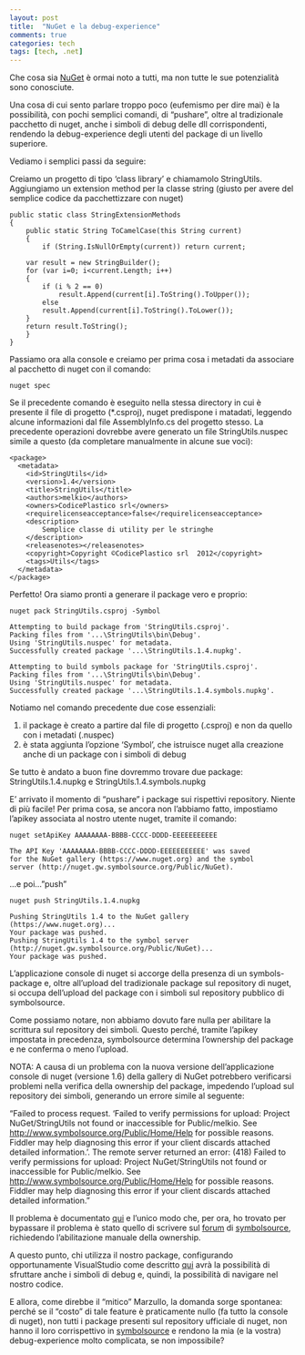 ```yaml
---
layout: post
title:  "NuGet e la debug-experience"
comments: true
categories: tech
tags: [tech, .net]
---
```



Che cosa sia [NuGet](http://nuget.org/) è ormai noto a tutti, ma non tutte le sue potenzialità sono conosciute.

Una cosa di cui sento parlare troppo poco (eufemismo per dire mai) è la possibilità, con pochi semplici comandi, di &#8220;pushare&#8221;, oltre al tradizionale pacchetto di nuget, anche i simboli di debug delle dll corrispondenti, rendendo la debug-experience degli utenti del package di un livello superiore.

Vediamo i semplici passi da seguire:

Creiamo un progetto di tipo &#8216;class library&#8217; e chiamamolo StringUtils. Aggiungiamo un extension method per la classe string (giusto per avere del semplice codice da pacchettizzare con nuget)

```
public static class StringExtensionMethods
{
    public static String ToCamelCase(this String current)
    {
        if (String.IsNullOrEmpty(current)) return current;

    var result = new StringBuilder();
    for (var i=0; i<current.Length; i++)
    {
        if (i % 2 == 0)
            result.Append(current[i].ToString().ToUpper());
        else
        result.Append(current[i].ToString().ToLower());
    }
    return result.ToString();
    }
}

```

Passiamo ora alla console e creiamo per prima cosa i metadati da associare al pacchetto di nuget con il comando:

```
nuget spec

```

Se il precedente comando è eseguito nella stessa directory in cui è presente il file di progetto (*.csproj), nuget predispone i matadati, leggendo alcune informazioni dal file AssemblyInfo.cs del progetto stesso.
La precedente operazioni dovrebbe avere generato un file StringUtils.nuspec simile a questo (da completare manualmente in alcune sue voci):

```
<package>
  <metadata>
    <id>StringUtils</id>
    <version>1.4</version>
    <title>StringUtils</title>
    <authors>melkio</authors>
    <owners>CodicePlastico srl</owners>
    <requirelicenseacceptance>false</requirelicenseacceptance>
    <description>
        Semplice classe di utility per le stringhe
    </description>
    <releasenotes></releasenotes>
    <copyright>Copyright ©CodicePlastico srl  2012</copyright>
    <tags>Utils</tags>
  </metadata>
</package>

```

Perfetto! Ora siamo pronti a generare il package vero e proprio:

```
nuget pack StringUtils.csproj -Symbol

Attempting to build package from 'StringUtils.csproj'.
Packing files from '...\StringUtils\bin\Debug'.
Using 'StringUtils.nuspec' for metadata.
Successfully created package '...\StringUtils.1.4.nupkg'.

Attempting to build symbols package for 'StringUtils.csproj'.
Packing files from '...\StringUtils\bin\Debug'.
Using 'StringUtils.nuspec' for metadata.
Successfully created package '...\StringUtils.1.4.symbols.nupkg'.

```

Notiamo nel comando precedente due cose essenziali:
1) il package è creato a partire dal file di progetto (.csproj) e non da quello con i metadati (.nuspec)
2) è stata aggiunta l&#8217;opzione &#8216;Symbol&#8217;, che istruisce nuget alla creazione anche di un package con i simboli di debug

Se tutto è andato a buon fine dovremmo trovare due package: StringUtils.1.4.nupkg e StringUtils.1.4.symbols.nupkg

E&#8217; arrivato il momento di &#8220;pushare&#8221; i package sui rispettivi repository. Niente di più facile!
Per prima cosa, se ancora non l&#8217;abbiamo fatto, impostiamo l&#8217;apikey associata al nostro utente nuget, tramite il comando:

```
nuget setApiKey AAAAAAAA-BBBB-CCCC-DDDD-EEEEEEEEEEE

The API Key 'AAAAAAAA-BBBB-CCCC-DDDD-EEEEEEEEEEE' was saved 
for the NuGet gallery (https://www.nuget.org) and the symbol 
server (http://nuget.gw.symbolsource.org/Public/NuGet).

```

&#8230;e poi&#8230;&#8221;push&#8221;

```
nuget push StringUtils.1.4.nupkg

Pushing StringUtils 1.4 to the NuGet gallery (https://www.nuget.org)...
Your package was pushed.
Pushing StringUtils 1.4 to the symbol server (http://nuget.gw.symbolsource.org/Public/NuGet)...
Your package was pushed.

```

L&#8217;applicazione console di nuget si accorge della presenza di un symbols-package e, oltre all&#8217;upload del tradizionale package sul repository di nuget, si occupa dell&#8217;upload del package con i simboli sul repository pubblico di symbolsource.

Come possiamo notare, non abbiamo dovuto fare nulla per abilitare la scrittura sul repository dei simboli. Questo perché, tramite l&#8217;apikey impostata in precedenza, symbolsource determina l&#8217;ownership del package e ne conferma o meno l&#8217;upload.

NOTA: A causa di un problema con la nuova versione dell&#8217;applicazione console di nuget (versione 1.6) della gallery di NuGet potrebbero verificarsi problemi nella verifica della ownership del package, impedendo l&#8217;upload sul repository dei simboli, generando un errore simile al seguente:

&#8220;Failed to process request. &#8216;Failed to verify permissions for upload:  Project NuGet/StringUtils not found or inaccessible for Public/melkio. See http://www.symbolsource.org/Public/Home/Help for possible reasons. Fiddler may help diagnosing
this error if your client discards attached detailed information.&#8217;.
The remote server returned an error: (418) Failed to verify permissions for upload:  Project NuGet/StringUtils not found or inaccessible for Public/melkio. See
http://www.symbolsource.org/Public/Home/Help for possible reasons. Fiddler may help diagnosing this error if your client discards attached detailed information.&#8221;

Il problema è documentato [qui](https://github.com/NuGet/NuGetGallery/issues/341) e l&#8217;unico modo che, per ora, ho trovato per bypassare il problema è stato quello di scrivere sul [forum](http://groups.google.com/group/symbolsource) di [symbolsource](http://www.symbolsource.org/), richiedendo l&#8217;abilitazione manuale della ownership.

A questo punto, chi utilizza il nostro package, configurando opportunamente VisualStudio come descritto [qui](http://www.symbolsource.org/Public/Home/VisualStudio) avrà la possibilità di sfruttare anche i simboli di debug e, quindi, la possibilità di navigare nel nostro codice.

E allora, come direbbe il &#8220;mitico&#8221; Marzullo, la domanda sorge spontanea: perché se il &#8220;costo&#8221; di tale feature è praticamente nullo (fa tutto la console di nuget), non tutti i package presenti sul repository ufficiale di nuget, non hanno il loro corrispettivo in [symbolsource](http://www.symbolsource.org/) e rendono la mia (e la vostra) debug-experience molto complicata, se non impossibile?

